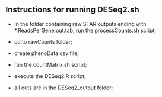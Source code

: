 ## Instructions for running DESeq2.sh

- In the folder containing raw STAR outputs ending with *.ReadsPerGene.out.tab, run the processCounts.sh script;

- cd to rawCounts folder;

- create phenoData.csv file;

- run the countMatrix.sh script;

- execute the DESeq2.R script; 

- all outs are in the DESeq2_output folder; 